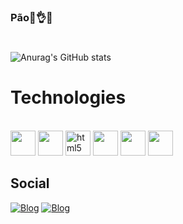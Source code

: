 ### Pão🥖👌🥴

#
![Anurag's GitHub stats](https://github-readme-stats.vercel.app/api?username=anuraghazra&show_icons=true&bg_color=00000000)


# Technologies
<div style="display: inline_block"><br/>
    <img width = 40 height = 40 src="https://cdn.jsdelivr.net/gh/devicons/devicon@latest/icons/html5/html5-original.svg" />
    <img width = 40 height = 40 src="https://cdn.jsdelivr.net/gh/devicons/devicon@latest/icons/css3/css3-original.svg" />      
    <img width = 40 height = 40 alt="html5", src="https://cdn.jsdelivr.net/gh/devicons/devicon@latest/icons/javascript/javascript-original.svg"/>
    <img width = 40 height = 40 src="https://cdn.jsdelivr.net/gh/devicons/devicon@latest/icons/typescript/typescript-original.svg" />       
    <img width = 40 height = 40 src="https://cdn.jsdelivr.net/gh/devicons/devicon@latest/icons/cplusplus/cplusplus-original.svg" />
    <img width = 40 height = 40 src="https://cdn.jsdelivr.net/gh/devicons/devicon@latest/icons/csharp/csharp-original.svg" />
          
</div>

## Social

[![Blog](https://img.shields.io/badge/Instagram-E4405F?style=for-the-badge&logo=instagram&logoColor=white)]([instagram](https://www.instagram.com/augy_biel))
[![Blog](https://img.shields.io/badge/Twitter-1DA1F2?style=for-the-badge&logo=twitter&logoColor=white)](https://x.com/Augy_Biel)
